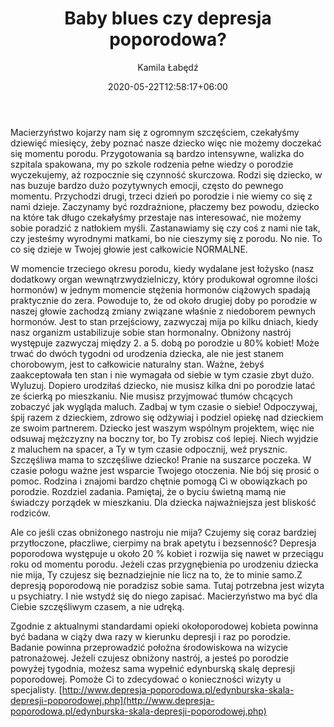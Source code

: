 ﻿---
title: "Baby blues czy depresja poporodowa? "
date: 2020-05-22T12:58:17+06:00
image: images/blog/smuteg.png
author: Kamila Łabędź
---


Macierzyństwo kojarzy nam się z ogromnym szczęściem, czekałyśmy dziewięć miesięcy, żeby poznać nasze dziecko więc nie możemy doczekać się momentu porodu. Przygotowania są bardzo intensywne, walizka do szpitala spakowana, my po szkole rodzenia pełne wiedzy o porodzie wyczekujemy, aż rozpocznie się czynność skurczowa. Rodzi się dziecko, w nas buzuje bardzo dużo pozytywnych emocji, często do pewnego momentu. Przychodzi drugi, trzeci dzień po porodzie i nie wiemy co się z nami dzieje. Zaczynamy być rozdrażnione, płaczemy bez powodu, dziecko na które tak długo czekałyśmy przestaje nas interesować, nie możemy sobie poradzić z natłokiem myśli. Zastanawiamy się czy coś z nami nie tak, czy jesteśmy wyrodnymi matkami, bo nie cieszymy się z porodu. No nie. To co się dzieje w Twojej głowie jest całkowicie NORMALNE. 


W momencie trzeciego okresu porodu, kiedy wydalane jest łożysko (nasz dodatkowy organ wewnątrzwydzielniczy, który produkował ogromne ilości hormonów) w jednym momencie stężenia hormonów ciążowych spadają praktycznie do zera. Powoduje to, że od około drugiej doby po porodzie w naszej głowie zachodzą zmiany związane właśnie z niedoborem pewnych hormonów. Jest to stan przejściowy, zazwyczaj mija po kilku dniach, kiedy nasz organizm ustabilizuje sobie stan hormonalny. Obniżony nastrój występuje zazwyczaj między 2. a 5. dobą po porodzie u 80% kobiet! Może trwać do dwóch tygodni od urodzenia dziecka, ale nie jest stanem chorobowym, jest to całkowicie naturalny stan. Ważne, żebyś zaakceptowała ten stan i nie wymagała od siebie w tym czasie zbyt dużo. Wyluzuj. Dopiero urodziłaś dziecko, nie musisz kilka dni po porodzie latać ze ścierką po mieszkaniu. Nie musisz przyjmować tłumów chcących zobaczyć jak wygląda maluch. Zadbaj w tym czasie o siebie! Odpoczywaj, śpij razem z dzieckiem, zdrowo się odżywiaj i podziel opiekę nad dzieckiem ze swoim partnerem. Dziecko jest waszym wspólnym projektem, więc nie odsuwaj mężczyzny na boczny tor, bo Ty zrobisz coś lepiej. Niech wyjdzie z maluchem na spacer, a Ty w tym czasie odpocznij, weź prysznic. Szczęśliwa mama to szczęśliwe dziecko! Pranie na suszarce poczeka.  W czasie połogu ważne jest wsparcie Twojego otoczenia. Nie bój się prosić o pomoc. Rodzina i znajomi bardzo chętnie pomogą Ci w obowiązkach po porodzie. Rozdziel zadania. Pamiętaj, że o byciu świetną mamą nie świadczy porządek w mieszkaniu. Dla dziecka najważniejsza jest bliskość rodziców. 

Ale co jeśli czas obniżonego nastroju nie mija? Czujemy się coraz bardziej przytłoczone, płaczliwe,  cierpimy na brak apetytu i bezsenność? Depresja poporodowa występuje u około 20 % kobiet i rozwija się nawet w przeciągu roku od momentu porodu. Jeżeli czas przygnębienia po urodzeniu dziecka nie mija, Ty czujesz się beznadziejnie nie licz na to, że to minie samo.Z depresją poporodową nie poradzisz sobie sama. Tutaj potrzebna jest wizyta u psychiatry. I nie wstydź się do niego zapisać. Macierzyństwo ma być dla Ciebie szczęśliwym czasem, a nie udręką. 

Zgodnie z aktualnymi standardami opieki okołoporodowej kobieta powinna być badana w ciąży dwa razy w kierunku depresji i raz po porodzie.  Badanie powinna przeprowadzić położna środowiskowa na wizycie patronażowej. Jeżeli czujesz obniżony nastrój, a jesteś po porodzie powyżej tygodnia, możesz sama wypełnić edynburską skalę depresji poporodowej. Pomoże Ci to zdecydować o konieczności wizyty u specjalisty. 
[http://www.depresja-poporodowa.pl/edynburska-skala-depresji-poporodowej.php](http://www.depresja-poporodowa.pl/edynburska-skala-depresji-poporodowej.php)



